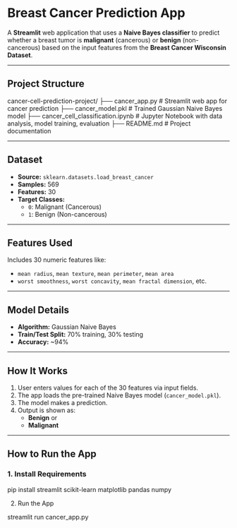 

#  Breast Cancer Prediction App

A **Streamlit** web application that uses a **Naive Bayes classifier** to predict whether a breast tumor is **malignant** (cancerous) or **benign** (non-cancerous) based on the input features from the **Breast Cancer Wisconsin Dataset**.

---

##  Project Structure

cancer-cell-prediction-project/
├── cancer_app.py                     # Streamlit web app for cancer prediction
├── cancer_model.pkl                  # Trained Gaussian Naive Bayes model
├── cancer_cell_classification.ipynb # Jupyter Notebook with data analysis, model training, evaluation
├── README.md                         # Project documentation


---

##  Dataset

- **Source:** `sklearn.datasets.load_breast_cancer`
- **Samples:** 569
- **Features:** 30
- **Target Classes:** 
  - `0`: Malignant (Cancerous)
  - `1`: Benign (Non-cancerous)

---

##  Features Used

Includes 30 numeric features like:
- `mean radius`, `mean texture`, `mean perimeter`, `mean area`
- `worst smoothness`, `worst concavity`, `mean fractal dimension`, etc.

---

##  Model Details

- **Algorithm:** Gaussian Naive Bayes
- **Train/Test Split:** 70% training, 30% testing
- **Accuracy:** ~94%

---

##  How It Works

1. User enters values for each of the 30 features via input fields.
2. The app loads the pre-trained Naive Bayes model (`cancer_model.pkl`).
3. The model makes a prediction.
4. Output is shown as:
   -  **Benign** or
   -  **Malignant**

---

## How to Run the App

### 1. Install Requirements

pip install streamlit scikit-learn matplotlib pandas numpy


2. Run the App

streamlit run cancer_app.py
